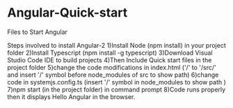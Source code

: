 # Angular-Quick-start
Files to Start Angular

Steps involved to install Angular-2
1)Install Node (npm install) in your project folder
2)Install Typescript (npm install -g typescript)
3)Download Visual Studio Code IDE to build projects
4)Then Include Quick start files in the project folder
5)change the code modifications in index.html ('/' to '/src/' and insert '/' symbol before node_modules of src to show path)
6)change code in systemjs.config.ts (insert '/' symbol in node_modules to show path )
7)npm start (in the project folder) in command prompt
8)Code runs properly then it displays Hello Angular in the browser.
